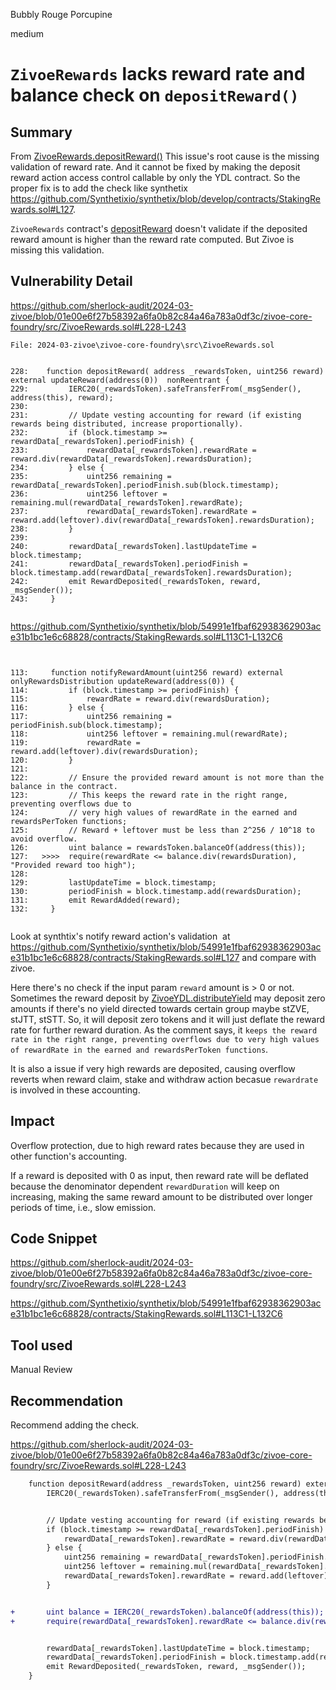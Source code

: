 Bubbly Rouge Porcupine

medium

# `ZivoeRewards`  lacks  reward rate and balance check on `depositReward()`

## Summary

From [ZivoeRewards.depositReward()](https://github.com/sherlock-audit/2024-03-zivoe/blob/01e00e6f27b58392a6fa0b82c84a46a783a0df3c/zivoe-core-foundry/src/ZivoeRewards.sol#L228)
This issue's root cause is the missing validation of reward rate. And it cannot be fixed by making the deposit reward action access control callable by only the YDL contract. So the proper fix is to add the check like synthetix https://github.com/Synthetixio/synthetix/blob/develop/contracts/StakingRewards.sol#L127.


`ZivoeRewards`  contract's [depositReward](https://github.com/sherlock-audit/2024-03-zivoe/blob/01e00e6f27b58392a6fa0b82c84a46a783a0df3c/zivoe-core-foundry/src/ZivoeRewards.sol#L228) doesn't validate if the deposited reward amount is higher than the reward rate computed.
But Zivoe is missing this validation.


## Vulnerability Detail



https://github.com/sherlock-audit/2024-03-zivoe/blob/01e00e6f27b58392a6fa0b82c84a46a783a0df3c/zivoe-core-foundry/src/ZivoeRewards.sol#L228-L243


```solidity
File: 2024-03-zivoe\zivoe-core-foundry\src\ZivoeRewards.sol


228:    function depositReward( address _rewardsToken, uint256 reward) external updateReward(address(0))  nonReentrant {
229:         IERC20(_rewardsToken).safeTransferFrom(_msgSender(), address(this), reward);
230:
231:         // Update vesting accounting for reward (if existing rewards being distributed, increase proportionally).
232:         if (block.timestamp >= rewardData[_rewardsToken].periodFinish) {
233:             rewardData[_rewardsToken].rewardRate = reward.div(rewardData[_rewardsToken].rewardsDuration);
234:         } else {
235:             uint256 remaining = rewardData[_rewardsToken].periodFinish.sub(block.timestamp);
236:             uint256 leftover = remaining.mul(rewardData[_rewardsToken].rewardRate);
237:             rewardData[_rewardsToken].rewardRate = reward.add(leftover).div(rewardData[_rewardsToken].rewardsDuration);
238:         }
239:
240:         rewardData[_rewardsToken].lastUpdateTime = block.timestamp;
241:         rewardData[_rewardsToken].periodFinish = block.timestamp.add(rewardData[_rewardsToken].rewardsDuration);
242:         emit RewardDeposited(_rewardsToken, reward, _msgSender());
243:     }


```


https://github.com/Synthetixio/synthetix/blob/54991e1fbaf62938362903ace31b1bc1e6c68828/contracts/StakingRewards.sol#L113C1-L132C6


```solidity


113:     function notifyRewardAmount(uint256 reward) external onlyRewardsDistribution updateReward(address(0)) {
114:         if (block.timestamp >= periodFinish) {
115:             rewardRate = reward.div(rewardsDuration);
116:         } else {
117:             uint256 remaining = periodFinish.sub(block.timestamp);
118:             uint256 leftover = remaining.mul(rewardRate);
119:             rewardRate = reward.add(leftover).div(rewardsDuration);
120:         }
121:
122:         // Ensure the provided reward amount is not more than the balance in the contract.
123:         // This keeps the reward rate in the right range, preventing overflows due to
124:         // very high values of rewardRate in the earned and rewardsPerToken functions;
125:         // Reward + leftover must be less than 2^256 / 10^18 to avoid overflow.
126:         uint balance = rewardsToken.balanceOf(address(this));
127:   >>>>  require(rewardRate <= balance.div(rewardsDuration), "Provided reward too high");
128:
129:         lastUpdateTime = block.timestamp;
130:         periodFinish = block.timestamp.add(rewardsDuration);
131:         emit RewardAdded(reward);
132:     }


```

Look at synthtix's notify reward action's validation  at https://github.com/Synthetixio/synthetix/blob/54991e1fbaf62938362903ace31b1bc1e6c68828/contracts/StakingRewards.sol#L127 and compare with zivoe.


Here there's no check if the input param `reward` amount is > 0 or not. Sometimes the reward deposit by [ZivoeYDL.distributeYield](https://github.com/sherlock-audit/2024-03-zivoe/blob/01e00e6f27b58392a6fa0b82c84a46a783a0df3c/zivoe-core-foundry/src/ZivoeYDL.sol#L246) may deposit zero amounts if there's no yield directed towards certain group maybe stZVE, stJTT, stSTT. So, it will deposit zero tokens and it will just deflate the reward rate for further reward duration.
As the comment says, it `keeps the reward rate in the right range, preventing overflows due to very high values of rewardRate in the earned and rewardsPerToken functions`.

It is also a issue if very high rewards are deposited, causing overflow reverts when reward claim, stake and withdraw action becasue `rewardrate` is involved in these accounting.




## Impact


Overflow protection, due to high reward rates because they are used in other function's accounting.


If a reward is deposited with 0 as input, then reward rate will be deflated because the denominator dependent `rewardDuration` will keep on increasing, making the same reward amount to be distributed over longer periods of time, i.e., slow emission.


## Code Snippet


https://github.com/sherlock-audit/2024-03-zivoe/blob/01e00e6f27b58392a6fa0b82c84a46a783a0df3c/zivoe-core-foundry/src/ZivoeRewards.sol#L228-L243


https://github.com/Synthetixio/synthetix/blob/54991e1fbaf62938362903ace31b1bc1e6c68828/contracts/StakingRewards.sol#L113C1-L132C6


## Tool used


Manual Review


## Recommendation


Recommend adding the check.

https://github.com/sherlock-audit/2024-03-zivoe/blob/01e00e6f27b58392a6fa0b82c84a46a783a0df3c/zivoe-core-foundry/src/ZivoeRewards.sol#L228-L243


```diff
    function depositReward(address _rewardsToken, uint256 reward) external updateReward(address(0)) nonReentrant {
        IERC20(_rewardsToken).safeTransferFrom(_msgSender(), address(this), reward);


        // Update vesting accounting for reward (if existing rewards being distributed, increase proportionally).
        if (block.timestamp >= rewardData[_rewardsToken].periodFinish) {
            rewardData[_rewardsToken].rewardRate = reward.div(rewardData[_rewardsToken].rewardsDuration);
        } else {
            uint256 remaining = rewardData[_rewardsToken].periodFinish.sub(block.timestamp);
            uint256 leftover = remaining.mul(rewardData[_rewardsToken].rewardRate);
            rewardData[_rewardsToken].rewardRate = reward.add(leftover).div(rewardData[_rewardsToken].rewardsDuration);
        }


+       uint balance = IERC20(_rewardsToken).balanceOf(address(this));
+       require(rewardData[_rewardsToken].rewardRate <= balance.div(rewardData[_rewardsToken].rewardsDuration), "Provided reward too high");


        rewardData[_rewardsToken].lastUpdateTime = block.timestamp;
        rewardData[_rewardsToken].periodFinish = block.timestamp.add(rewardData[_rewardsToken].rewardsDuration);
        emit RewardDeposited(_rewardsToken, reward, _msgSender());
    }
```
